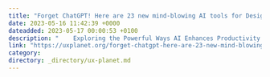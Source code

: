 ```yaml
---
title: "Forget ChatGPT! Here are 23 new mind-blowing AI tools for Designers."
date: 2023-05-16 11:42:39 +0000
dateadded: 2023-05-17 00:00:53 +0100
description: "    Exploring the Powerful Ways AI Enhances Productivity and Streamlines Design Workflow  Continue reading on UX Planet »  "
link: "https://uxplanet.org/forget-chatgpt-here-are-23-new-mind-blowing-ai-tools-for-designers-b3a9606bfab7?source=rss----819cc2aaeee0---4"
category:
directory: _directory/ux-planet.md
---
```

